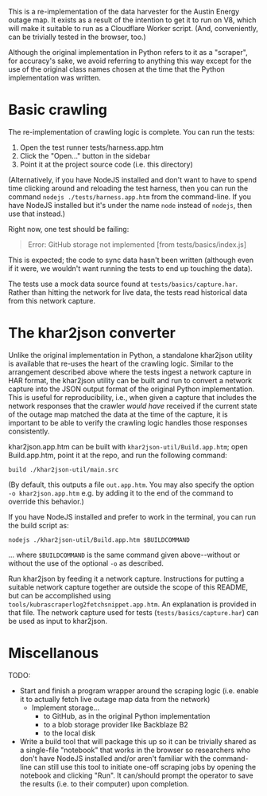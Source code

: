 This is a re-implementation of the data harvester for the Austin Energy outage
map.  It exists as a result of the intention to get it to run on V8, which
will make it suitable to run as a Cloudflare Worker script.  (And,
conveniently, can be trivially tested in the browser, too.)

Although the original implementation in Python refers to it as a "scraper",
for accuracy's sake, we avoid referring to anything this way except for the
use of the original class names chosen at the time that the Python
implementation was written.


Basic crawling
==============

The re-implementation of crawling logic is complete.  You can run the tests:

1. Open the test runner tests/harness.app.htm
2. Click the "Open..." button in the sidebar
3. Point it at the project source code (i.e. this directory)

(Alternatively, if you have NodeJS installed and don't want to have to spend
time clicking around and reloading the test harness, then you can run the
command `nodejs ./tests/harness.app.htm` from the command-line.  If you have
NodeJS installed but it's under the name `node` instead of `nodejs`, then use
that instead.)

Right now, one test should be failing: 

> Error: GitHub storage not implemented [from tests/basics/index.js]

This is expected; the code to sync data hasn't been written (although even if
it were, we wouldn't want running the tests to end up touching the data).

The tests use a mock data source found at `tests/basics/capture.har`.  Rather
than hitting the network for live data, the tests read historical data from
this network capture.


The khar2json converter
=======================

Unlike the original implementation in Python, a standalone khar2json utility
is available that re-uses the heart of the crawling logic.  Similar to the
arrangement described above where the tests ingest a network capture in HAR
format, the khar2json utility can be built and run to convert a network
capture into the JSON output format of the original Python implementation.
This is useful for reproducibility, i.e., when given a capture that includes
the network responses that the crawler *would have* received if the current
state of the outage map matched the data at the time of the capture, it is
important to be able to verify the crawling logic handles those responses
consistently.

khar2json.app.htm can be built with `khar2json-util/Build.app.htm`; open
Build.app.htm, point it at the repo, and run the following command:

    build ./khar2json-util/main.src

(By default, this outputs a file `out.app.htm`.  You may also specify the
option `-o khar2json.app.htm` e.g. by adding it to the end of the command to
override this behavior.)

If you have NodeJS installed and prefer to work in the terminal, you can run
the build script as:

    nodejs ./khar2json-util/Build.app.htm $BUILDCOMMAND

... where `$BUILDCOMMAND` is the same command given above--without or without
the use of the optional `-o` as described.

Run khar2json by feeding it a network capture.  Instructions for putting a
suitable network capture together are outside the scope of this README, but
can be accomplished using `tools/kubrascraperlog2fetchsnippet.app.htm`.  An
explanation is provided in that file.  The network capture used for tests
(`tests/basics/capture.har`) can be used as input to khar2json.


Miscellanous
============

TODO:
- Start and finish a program wrapper around the scraping logic (i.e. enable it
  to actually fetch live outage map data from the network)
  - Implement storage...
    - to GitHub, as in the original Python implementation
    - to a blob storage provider like Backblaze B2
    - to the local disk
- Write a build tool that will package this up so it can be trivially shared
  as a single-file "notebook" that works in the browser so researchers who
  don't have NodeJS installed and/or aren't familiar with the command-line can
  still use this tool to initiate one-off scraping jobs by opening the
  notebook and clicking "Run".  It can/should prompt the operator to save the
  results (i.e. to their computer) upon completion.
